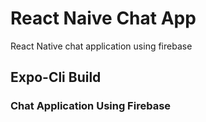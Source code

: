 # React Naive Chat App
React Native chat application using firebase 

## Expo-Cli Build

### Chat Application Using Firebase


